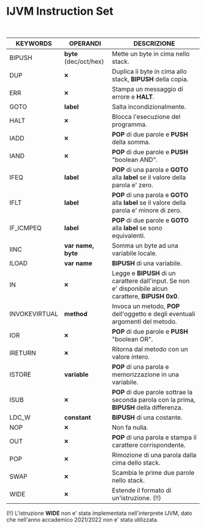 # IJVM Instruction Set

<br>

| KEYWORDS      | OPERANDI               | DESCRIZIONE                                                                                           |
|---------------|------------------------|-------------------------------------------------------------------------------------------------------|
| BIPUSH        | **byte** (dec/oct/hex) | Mette un byte in cima nello stack.                                                                    |
| DUP           | 🞬                     | Duplica il byte in cima allo stack, **BIPUSH** della copia.                                           |
| ERR           | 🞬                     | Stampa un messaggio di errore e **HALT**.                                                             |
| GOTO          | **label**              | Salta incondizionalmente.                                                                             |
| HALT          | 🞬                     | Blocca l'esecuzione del programma.                                                                    |
| IADD          | 🞬                     | **POP** di due parole e **PUSH** della somma.                                                         |
| IAND          | 🞬                     | **POP** di due parole e **PUSH** "boolean AND".                                                       |
| IFEQ          | **label**              | **POP** di una parola e **GOTO** alla **label** se il valore della parola e' zero.                    |
| IFLT          | **label**              | **POP** di una parola e **GOTO** alla **label** se il valore della parola e' minore di zero.          |
| IF_ICMPEQ     | **label**              | **POP** di due parole e **GOTO** alla **label** se sono equivalenti.                                  |
| IINC          | **var name, byte**     | Somma un byte ad una variabile locale.                                                                |
| ILOAD         | **var name**           | **BIPUSH** di una variabile.                                                                          |
| IN            | 🞬                     | Legge e **BIPUSH** di un carattere dall'input. Se non e' disponibile alcun carattere, **BIPUSH 0x0**. |
| INVOKEVIRTUAL | **method**             | Invoca un metodo, **POP** dell'oggetto e degli eventuali argomenti del metodo.                        |
| IOR           | 🞬                     | **POP** di due parole e **PUSH** "boolean OR".                                                        |
| IRETURN       | 🞬                     | Ritorna dal metodo con un valore intero.                                                              |
| ISTORE        | **variable**           | **POP** di una parola e memorizzazione in una variabile.                                              |
| ISUB          | 🞬                     | **POP** di due parole sottrae la seconda parola con la prima, **BIPUSH** della differenza.            |
| LDC_W         | **constant**           | **BIPUSH** di una costante.                                                                           |
| NOP           | 🞬                     | Non fa nulla.                                                                                         |
| OUT           | 🞬                     | **POP** di una parola e stampa il carattere corrispondente.                                           |
| POP           | 🞬                     | Rimozione di una parola dalla cima dello stack.                                                       |
| SWAP          | 🞬                     | Scambia le prime due parole nello stack.                                                              |
| WIDE          | 🞬                     | Estende il formato di un'istruzione. (!!)                                                             |

(!!) L'istruzione **WIDE** non e' stata implementata nell'interprete IJVM, dato che nell'anno accademico 2021/2022 non e' stata utilizzata.